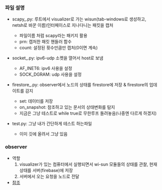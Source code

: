 ### 파일 설명
- scapy_.py: 루트에서 visualizer로 가는 wisun(tab-windows로 생성하고, netsh로 바꾼 이름)인터페이스로 지나다니는 패킷을 캡처
    - 파일이름 처럼 scapy라는 패키지 활용
    - prn: 캡처한 패킷 핸들러 함수
    - count: 설정된 횟수만큼만 캡처(0이면 계속)
- socket_.py: ipv6-udp 소켓을 열어서 host로 보냄
    - AF_INET6: ipv6 사용을 설정
    - SOCK_DGRAM: udp 사용을 설정
- firestore_.py: observer에서 노드의 상태를 firestore에 저장 & firestore의 업데이트를 감지
    - set: 데이터를 저장
    - on_snapshot: 참조하고 있는 문서의 상태변화를 탐지
    - 지금은 그냥 테스트로 while true로 무한루프 돌려놓음(나중엔 다르게 하겠지)

- test.py: 그냥 내가 간단하게 테스트 하는파일
    - 이미 깃에 올려서 그냥 있음

### observer
- 역할
    1. visualizer가 있는 컴퓨터에서 실행되면서 wi-sun 모듈들의 상태를 관찰, 현재 상태를 서버(firebase)에 저장
    2. 서버에서 오는 요청을 노드로 전달
- [참조](https://cloud.google.com/python/docs/reference/firestore/latest/google.cloud.firestore_v1.base_document.DocumentSnapshot)
